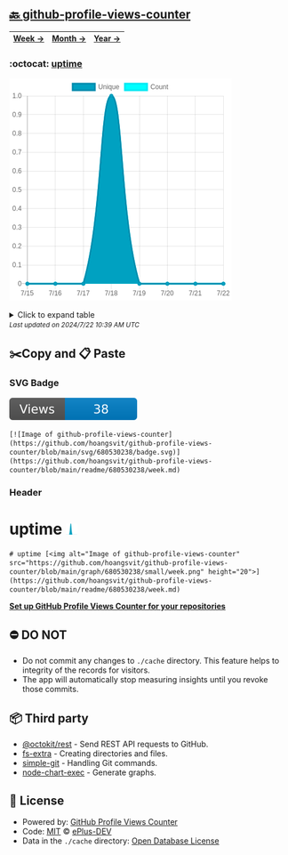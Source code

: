## [🔙 github-profile-views-counter](https://github.com/hoangsvit/github-profile-views-counter)
| [**Week →**](https://github.com/hoangsvit/github-profile-views-counter/blob/main/readme/680530238/week.md) | [**Month →**](https://github.com/hoangsvit/github-profile-views-counter/blob/main/readme/680530238/month.md) | [**Year →**](https://github.com/hoangsvit/github-profile-views-counter/blob/main/readme/680530238/year.md) |
| ---- | ---- | ----- |
### :octocat: [uptime](https://github.com/hoangsvit/uptime)
![Image of github-profile-views-counter](https://github.com/hoangsvit/github-profile-views-counter/blob/main/graph/680530238/large/week.png)

<details>
	<summary>Click to expand table</summary>
	<h2>:calendar: Week Page Views Table</h2>
<table>
	<tr>
		<th>
			Last Updated
		</th>
		<th>
			Unique
		</th>
		<th>
			Count
		</th>
	</tr>
	<tr>
		<td>
			<code>2024/7/22</code>
		</td>
		<td>
			<code>0</code>
		</td>
		<td>
			<code>0</code>
		</td>
	</tr>
	<tr>
		<td>
			<code>2024/7/21</code>
		</td>
		<td>
			<code>0</code>
		</td>
		<td>
			<code>0</code>
		</td>
	</tr>
	<tr>
		<td>
			<code>2024/7/20</code>
		</td>
		<td>
			<code>0</code>
		</td>
		<td>
			<code>0</code>
		</td>
	</tr>
	<tr>
		<td>
			<code>2024/7/19</code>
		</td>
		<td>
			<code>0</code>
		</td>
		<td>
			<code>0</code>
		</td>
	</tr>
	<tr>
		<td>
			<code>2024/7/18</code>
		</td>
		<td>
			<code>1</code>
		</td>
		<td>
			<code>1</code>
		</td>
	</tr>
	<tr>
		<td>
			<code>2024/7/17</code>
		</td>
		<td>
			<code>0</code>
		</td>
		<td>
			<code>0</code>
		</td>
	</tr>
	<tr>
		<td>
			<code>2024/7/16</code>
		</td>
		<td>
			<code>0</code>
		</td>
		<td>
			<code>0</code>
		</td>
	</tr>
	<tr>
		<td>
			<code>2024/7/15</code>
		</td>
		<td>
			<code>0</code>
		</td>
		<td>
			<code>0</code>
		</td>
	</tr>
</table>

</details>
<small><i>Last updated on 2024/7/22 10:39 AM UTC</i></small>

## ✂️Copy and 📋 Paste
### SVG Badge
[![Image of github-profile-views-counter](https://github.com/hoangsvit/github-profile-views-counter/blob/main/svg/680530238/badge.svg)](https://github.com/hoangsvit/github-profile-views-counter/blob/main/readme/680530238/week.md)
```readme
[![Image of github-profile-views-counter](https://github.com/hoangsvit/github-profile-views-counter/blob/main/svg/680530238/badge.svg)](https://github.com/hoangsvit/github-profile-views-counter/blob/main/readme/680530238/week.md)
```
### Header
# uptime [<img alt="Image of github-profile-views-counter" src="https://github.com/hoangsvit/github-profile-views-counter/blob/main/graph/680530238/small/week.png" height="20">](https://github.com/hoangsvit/github-profile-views-counter/blob/main/readme/680530238/week.md)
```readme
# uptime [<img alt="Image of github-profile-views-counter" src="https://github.com/hoangsvit/github-profile-views-counter/blob/main/graph/680530238/small/week.png" height="20">](https://github.com/hoangsvit/github-profile-views-counter/blob/main/readme/680530238/week.md)
```
[**Set up GitHub Profile Views Counter for your repositories**](https://github.com/ePlus-DEV/github-profile-views-counter-template)
## ⛔ DO NOT
- Do not commit any changes to `./cache` directory. This feature helps to integrity of the records for visitors.
- The app will automatically stop measuring insights until you revoke those commits.
## 📦 Third party

- [@octokit/rest](https://www.npmjs.com/package/@octokit/rest) - Send REST API requests to GitHub.
- [fs-extra](https://www.npmjs.com/package/fs-extra) - Creating directories and files.
- [simple-git](https://www.npmjs.com/package/simple-git) - Handling Git commands.
- [node-chart-exec](https://www.npmjs.com/package/node-chart-exec) - Generate graphs.
## 📄 License
- Powered by: [GitHub Profile Views Counter](https://github.com/ePlus-DEV/github-profile-views-counter-template)
- Code: [MIT](./LICENSE) © [ePlus-DEV](https://github.com/ePlus-DEV/github-profile-views-counter-template)
- Data in the `./cache` directory: [Open Database License](https://opendatacommons.org/licenses/odbl/1-0/)